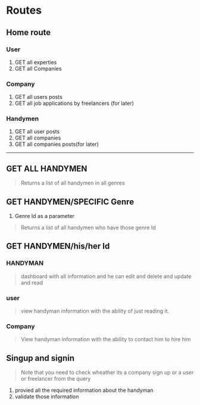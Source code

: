 # Routes

## Home route

### User

1. GET all experties
2. GET all Companies

### Company

1. GET all users posts
2. GET all job applications by freelancers (for later)

### Handymen

1. GET all user posts
2. GET all companies
3. GET all companies posts(for later)

----------------------------------------------------------------

## GET ALL HANDYMEN

>Returns a list of all handymen in all genres

## GET HANDYMEN/SPECIFIC Genre

1. Genre Id as a parameter

>Returns a list of all handymen who have those  genre Id

## GET  HANDYMEN/his/her Id

### HANDYMAN

>dashboard with all information and he can edit and delete and update and read

### user

>view handyman information with the ability of just reading it.

### Company

>View handyman information with the ability to contact him to hire him

## Singup and signin

>Note that you need to check wheather its a company sign up or a user or freelancer from the query

1. provied all the required information about the handyman
2. validate those information